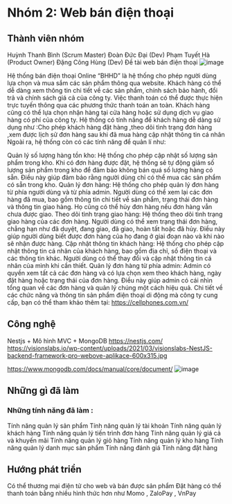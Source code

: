 # Nhóm 2: Web bán điện thoại
## Thành viên nhóm
Huỳnh Thanh Bình (Scrum Master)
Đoàn Đức Đại (Dev)
Phạm Tuyết Hà (Product Owner)
Đặng Công Hùng (Dev)
Đề tài web bán điện thoại
![image](https://github.com/conghung0720/Phones-Store/assets/109029860/ffa89f31-0575-4a30-94e1-8bdc045d0bc8)


Hệ thống bán điện thoại Online “BHHD” là hệ thống cho phép người dùng lựa chọn và mua sắm các sản phẩm thông qua website. Khách hàng có thể dễ dàng xem thông tin chi tiết về các sản phẩm, chính sách bảo hành, đổi trả và chính sách giá cả của công ty. Việc thanh toán có thể được thực hiện trực tuyến thông qua các phương thức thanh toán an toàn. Khách hàng cũng có thể lựa chọn nhận hàng tại cửa hàng hoặc sử dụng dịch vụ giao hàng có phí của công ty. Hệ thống có tính năng để khách hàng dễ dàng sử dụng như :Cho phép khách hàng đặt hàng ,theo dõi tình trạng đơn hàng ,xem được lịch sử đơn hàng sau khi đã mua hàng cập nhật thông tin cá nhân Ngoài ra, hệ thống còn có các tính năng để quản lí như:

Quản lý số lượng hàng tồn kho: Hệ thống cho phép cập nhật số lượng sản phẩm trong kho. Khi có đơn hàng được đặt, hệ thống sẽ tự động giảm số lượng sản phẩm trong kho để đảm bảo không bán quá số lượng hàng có sẵn. Điều này giúp đảm bảo rằng người dùng chỉ có thể mua các sản phẩm có sẵn trong kho.
Quản lý đơn hàng: Hệ thống cho phép quản lý đơn hàng từ phía người dùng và từ phía admin. Người dùng có thể xem lại các đơn hàng đã mua, bao gồm thông tin chi tiết về sản phẩm, trạng thái đơn hàng và thông tin giao hàng. Họ cũng có thể hủy đơn hàng nếu đơn hàng vẫn chưa được giao.
Theo dõi tình trạng giao hàng: Hệ thống theo dõi tình trạng giao hàng của các đơn hàng. Người dùng có thể xem trạng thái đơn hàng, chẳng hạn như đã duyệt, đang giao, đã giao, hoàn tất hoặc đã hủy. Điều này giúp người dùng biết được đơn hàng của họ đang ở giai đoạn nào và khi nào sẽ nhận được hàng.
Cập nhật thông tin khách hàng: Hệ thống cho phép cập nhật thông tin cá nhân của khách hàng, bao gồm địa chỉ, số điện thoại và các thông tin khác. Người dùng có thể thay đổi và cập nhật thông tin cá nhân của mình khi cần thiết.
Quản lý đơn hàng từ phía admin: Admin có quyền xem tất cả các đơn hàng và có lựa chọn xem theo khách hàng, ngày đặt hàng hoặc trạng thái của đơn hàng. Điều này giúp admin có cái nhìn tổng quan về các đơn hàng và quản lý chúng một cách hiệu quả. Chi tiết về các chức năng và thông tin sản phẩm điện thoại di động mà công ty cung cấp, bạn có thể tham khảo thêm tại: https://cellphones.com.vn/
## Công nghệ
Nestjs + Mô hình MVC + MongoDB
https://nestjs.com/ 
https://visionslabs.io/wp-content/uploads/2021/03/visionslabs-NestJS-backend-framework-pro-webove-aplikace-600x315.jpg

https://www.mongodb.com/docs/manual/core/document/ 
![image](https://github.com/conghung0720/Phones-Store/assets/109029860/2ec83fc0-b284-4e8e-8ff8-1ac299fc1595)


## Những gì đã làm
### Những tính năng đã làm :

Tính năng quản lý sản phẩm
Tính năng quản lý tài khoản
Tính năng quản lý khách hàng
Tính năng quản lý tiến trình đơn hàng
Tính năng quản lý giá cả và khuyến mãi
Tính năng quản lý giỏ hàng
Tính năng quản lý kho hàng
Tính năng quản lý danh mục sản phẩm
Tính năng đánh giá
Tính năng đặt hàng
## Hướng phát triển
Có thể thương mại điện tử cho web và bán được sản phẩm
Đặt hàng có thể thanh toán bằng nhiều hình thức hơn như Momo , ZaloPay , VnPay
